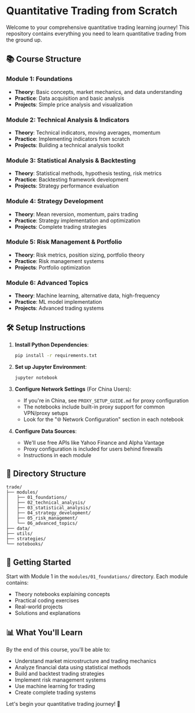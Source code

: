 # Quantitative Trading from Scratch

Welcome to your comprehensive quantitative trading learning journey! This repository contains everything you need to learn quantitative trading from the ground up.

## 📚 Course Structure

### Module 1: Foundations
- **Theory**: Basic concepts, market mechanics, and data understanding
- **Practice**: Data acquisition and basic analysis
- **Projects**: Simple price analysis and visualization

### Module 2: Technical Analysis & Indicators
- **Theory**: Technical indicators, moving averages, momentum
- **Practice**: Implementing indicators from scratch
- **Projects**: Building a technical analysis toolkit

### Module 3: Statistical Analysis & Backtesting
- **Theory**: Statistical methods, hypothesis testing, risk metrics
- **Practice**: Backtesting framework development
- **Projects**: Strategy performance evaluation

### Module 4: Strategy Development
- **Theory**: Mean reversion, momentum, pairs trading
- **Practice**: Strategy implementation and optimization
- **Projects**: Complete trading strategies

### Module 5: Risk Management & Portfolio
- **Theory**: Risk metrics, position sizing, portfolio theory
- **Practice**: Risk management systems
- **Projects**: Portfolio optimization

### Module 6: Advanced Topics
- **Theory**: Machine learning, alternative data, high-frequency
- **Practice**: ML model implementation
- **Projects**: Advanced trading systems

## 🛠️ Setup Instructions

1. **Install Python Dependencies**:
   ```bash
   pip install -r requirements.txt
   ```

2. **Set up Jupyter Environment**:
   ```bash
   jupyter notebook
   ```

3. **Configure Network Settings** (For China Users):
   - If you're in China, see `PROXY_SETUP_GUIDE.md` for proxy configuration
   - The notebooks include built-in proxy support for common VPN/proxy setups
   - Look for the "🌐 Network Configuration" section in each notebook

4. **Configure Data Sources**:
   - We'll use free APIs like Yahoo Finance and Alpha Vantage
   - Proxy configuration is included for users behind firewalls
   - Instructions in each module

## 📁 Directory Structure

```
trade/
├── modules/
│   ├── 01_foundations/
│   ├── 02_technical_analysis/
│   ├── 03_statistical_analysis/
│   ├── 04_strategy_development/
│   ├── 05_risk_management/
│   └── 06_advanced_topics/
├── data/
├── utils/
├── strategies/
└── notebooks/
```

## 🚀 Getting Started

Start with Module 1 in the `modules/01_foundations/` directory. Each module contains:
- Theory notebooks explaining concepts
- Practical coding exercises
- Real-world projects
- Solutions and explanations

## 📊 What You'll Learn

By the end of this course, you'll be able to:
- Understand market microstructure and trading mechanics
- Analyze financial data using statistical methods
- Build and backtest trading strategies
- Implement risk management systems
- Use machine learning for trading
- Create complete trading systems

Let's begin your quantitative trading journey! 🚀
